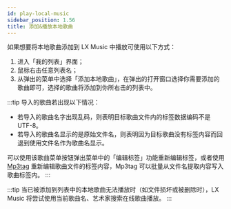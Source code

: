 ```yaml
---
id: play-local-music
sidebar_position: 1.56
title: 添加&播放本地歌曲
---
```


如果想要将本地歌曲添加到 LX Music 中播放可使用以下方式：

1. 进入「我的列表」界面；
2. 鼠标右击任意列表名；
3. 从弹出的菜单中选择「添加本地歌曲」，在弹出的打开窗口选择你需要添加的歌曲即可，选择的歌曲将添加到你所右击的列表中。

:::tip
导入的歌曲若出现以下情况：

- 若导入的歌曲名字出现乱码，则表明目标歌曲文件内的标签数据编码不是 UTF-8。
- 若导入的歌曲名显示的是原始文件名，则表明因为目标歌曲没有标签内容而回退到使用文件名作为歌曲名显示。

可以使用该歌曲菜单按钮弹出菜单中的「编辑标签」功能重新编辑标签，或者使用 [Mp3tag](https://www.mp3tag.de/en/download.html) 重新编辑歌曲文件的标签内容，Mp3tag 可以批量从文件名提取内容写入歌曲标签内。
:::

:::tip
当已被添加到列表中的本地歌曲无法播放时（如文件损坏或被删除时），LX Music 将尝试使用当前歌曲名、艺术家搜索在线歌曲播放。
:::
